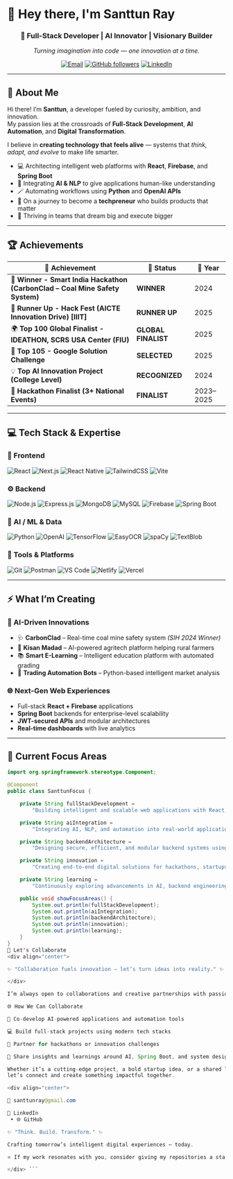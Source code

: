 # 👋 Hey there, I'm **Santtun Ray**  

<div align="center">

### 🚀 Full-Stack Developer | AI Innovator | Visionary Builder  

*Turning imagination into code — one innovation at a time.*  

[![Email](https://img.shields.io/badge/Email-santtunray%40gmail.com-red?style=flat-square&logo=gmail&logoColor=white)](mailto:santtunray@gmail.com)
[![GitHub followers](https://img.shields.io/github/followers/santtun1?label=Follow&style=flat-square&logo=github)](https://github.com/santtun1)
[![LinkedIn](https://img.shields.io/badge/LinkedIn-Santtun_Ray-blue?style=flat-square&logo=linkedin&logoColor=white)](https://linkedin.com/in/santtun-ray-9bb121289)

</div>

---

## 🧭 About Me  

Hi there! I’m **Santtun**, a developer fueled by curiosity, ambition, and innovation.  
My passion lies at the crossroads of **Full-Stack Development**, **AI Automation**, and **Digital Transformation**.  

I believe in **creating technology that feels alive** — systems that *think, adapt, and evolve* to make life smarter.  

- 💻 Architecting intelligent web platforms with **React**, **Firebase**, and **Spring Boot**  
- 🧠 Integrating **AI & NLP** to give applications human-like understanding  
- 🪄 Automating workflows using **Python** and **OpenAI APIs**  
- 🌱 On a journey to become a **techpreneur** who builds products that matter  
- 🤝 Thriving in teams that dream big and execute bigger  

---

## 🏆 Achievements  

<div align="center">

| 🏅 Achievement | 🧩 Status | 📆 Year |
|----------------|------------|--------|
| 🥇 **Winner - Smart India Hackathon (CarbonClad – Coal Mine Safety System)** | **WINNER** | 2024 |
| 🥈 **Runner Up - Hack Fest (AICTE Innovation Drive) [IIIT]** | **RUNNER UP** | 2025 |
| 🌍 **Top 100 Global Finalist - IDEATHON, SCRS USA Center (FIU)** | **GLOBAL FINALIST** | 2025 |
| 🚀 **Top 105 - Google Solution Challenge** | **SELECTED** | 2025 |
| 💡 **Top AI Innovation Project (College Level)** | **RECOGNIZED** | 2024 |
| 🤝 **Hackathon Finalist (3+ National Events)** | **FINALIST** | 2023–2025 |

</div>

---

## 💻 Tech Stack & Expertise  

### 🎨 Frontend  
![React](https://img.shields.io/badge/React-20232A?style=for-the-badge&logo=react&logoColor=61DAFB)
![Next.js](https://img.shields.io/badge/Next.js-000000?style=for-the-badge&logo=next.js&logoColor=white)
![React Native](https://img.shields.io/badge/React_Native-20232A?style=for-the-badge&logo=react&logoColor=61DAFB)
![TailwindCSS](https://img.shields.io/badge/Tailwind_CSS-38B2AC?style=for-the-badge&logo=tailwind-css&logoColor=white)
![Vite](https://img.shields.io/badge/Vite-646CFF?style=for-the-badge&logo=vite&logoColor=white)

### ⚙️ Backend  
![Node.js](https://img.shields.io/badge/Node.js-339933?style=for-the-badge&logo=node.js&logoColor=white)
![Express.js](https://img.shields.io/badge/Express.js-000000?style=for-the-badge&logo=express&logoColor=white)
![MongoDB](https://img.shields.io/badge/MongoDB-47A248?style=for-the-badge&logo=mongodb&logoColor=white)
![MySQL](https://img.shields.io/badge/MySQL-005C84?style=for-the-badge&logo=mysql&logoColor=white)
![Firebase](https://img.shields.io/badge/Firebase-ffca28?style=for-the-badge&logo=firebase&logoColor=black)
![Spring Boot](https://img.shields.io/badge/Spring_Boot-6DB33F?style=for-the-badge&logo=spring-boot&logoColor=white)

### 🤖 AI / ML & Data  
![Python](https://img.shields.io/badge/Python-3776AB?style=for-the-badge&logo=python&logoColor=white)
![OpenAI](https://img.shields.io/badge/OpenAI-412991?style=for-the-badge&logo=openai&logoColor=white)
![TensorFlow](https://img.shields.io/badge/TensorFlow-FF6F00?style=for-the-badge&logo=tensorflow&logoColor=white)
![EasyOCR](https://img.shields.io/badge/EasyOCR-FFD43B?style=for-the-badge&logoColor=black)
![spaCy](https://img.shields.io/badge/spaCy-09A3D5?style=for-the-badge&logoColor=white)
![TextBlob](https://img.shields.io/badge/TextBlob-FF4088?style=for-the-badge&logoColor=white)

### 🧰 Tools & Platforms  
![Git](https://img.shields.io/badge/Git-F05032?style=for-the-badge&logo=git&logoColor=white)
![Postman](https://img.shields.io/badge/Postman-FF6C37?style=for-the-badge&logo=postman&logoColor=white)
![VS Code](https://img.shields.io/badge/VS_Code-0078D4?style=for-the-badge&logo=visualstudiocode&logoColor=white)
![Netlify](https://img.shields.io/badge/Netlify-00C7B7?style=for-the-badge&logo=netlify&logoColor=white)
![Vercel](https://img.shields.io/badge/Vercel-000000?style=for-the-badge&logo=vercel&logoColor=white)

---

## ⚡ What I’m Creating  

### 🧠 AI-Driven Innovations  
- 🩺 **CarbonClad** – Real-time coal mine safety system *(SIH 2024 Winner)*  
- 🌾 **Kisan Madad** – AI-powered agritech platform helping rural farmers  
- 📚 **Smart E-Learning** – Intelligent education platform with automated grading  
- 🤖 **Trading Automation Bots** – Python-based intelligent market analysis  

### 🌐 Next-Gen Web Experiences  
- Full-stack **React + Firebase** applications  
- **Spring Boot** backends for enterprise-level scalability  
- **JWT-secured APIs** and modular architectures  
- **Real-time dashboards** with live analytics  

---

## 🎯 Current Focus Areas  

```java
import org.springframework.stereotype.Component;

@Component
public class SanttunFocus {

    private String fullStackDevelopment = 
        "Building intelligent and scalable web applications with React, Firebase, and Spring Boot";

    private String aiIntegration = 
        "Integrating AI, NLP, and automation into real-world applications for smarter user experiences";

    private String backendArchitecture = 
        "Designing secure, efficient, and modular backend systems using Spring Boot and REST APIs";

    private String innovation = 
        "Creating end-to-end digital solutions for hackathons, startups, and impactful projects";

    private String learning = 
        "Continuously exploring advancements in AI, backend engineering, and system design";

    public void showFocusAreas() {
        System.out.println(fullStackDevelopment);
        System.out.println(aiIntegration);
        System.out.println(backendArchitecture);
        System.out.println(innovation);
        System.out.println(learning);
    }
}
🤝 Let's Collaborate
<div align="center">

✨ "Collaboration fuels innovation — let’s turn ideas into reality." ✨

</div>

I’m always open to collaborations and creative partnerships with passionate developers, innovators, and dreamers who believe in building something extraordinary 🚀

🌐 How We Can Collaborate

🤖 Co-develop AI-powered applications and automation tools

💻 Build full-stack projects using modern tech stacks

🎯 Partner for hackathons or innovation challenges

🧠 Share insights and learnings around AI, Spring Boot, and system design

Whether it’s a cutting-edge project, a bold startup idea, or a shared learning journey —
let’s connect and create something impactful together.

<div align="center">

📧 santtunray@gmail.com

💼 LinkedIn
 • 🌐 GitHub

✨ "Think. Build. Transform." ✨

Crafting tomorrow’s intelligent digital experiences — today.

⭐ If my work resonates with you, consider giving my repositories a star! ⭐

</div> ```
